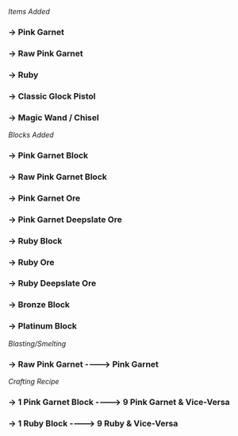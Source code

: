 *Items Added*

### -> Pink Garnet

### -> Raw Pink Garnet

### -> Ruby

### -> Classic Glock Pistol

### -> Magic Wand / Chisel

*Blocks Added*

### -> Pink Garnet Block
### -> Raw Pink Garnet Block
### -> Pink Garnet Ore
### -> Pink Garnet Deepslate Ore
### -> Ruby Block
### -> Ruby Ore
### -> Ruby Deepslate Ore 
### -> Bronze Block
### -> Platinum Block

*Blasting/Smelting*

### -> Raw Pink Garnet ----> Pink Garnet

*Crafting Recipe* 

### -> 1 Pink Garnet Block ----> 9 Pink Garnet & Vice-Versa
### -> 1 Ruby Block ----> 9 Ruby & Vice-Versa

